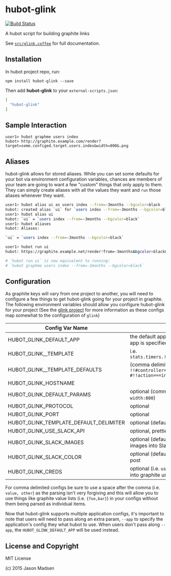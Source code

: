 # hubot-glink

[![Build Status](https://travis-ci.org/knomedia/hubot-glink.svg?branch=master)](https://travis-ci.org/knomedia/hubot-glink)

A hubot script for building graphite links

See [`src/glink.coffee`](src/glink.coffee) for full documentation.

## Installation

In hubot project repo, run:

`npm install hubot-glink --save`

Then add **hubot-glink** to your `external-scripts.json`:

```json
[
  "hubot-glink"
]
```

## Sample Interaction

```
user1> hubot graphme users index
hubot> http://graphite.example.com/render?target=some.configed.target.users.index&width=800&.png
```

## Aliases

hubot-glink allows for stored aliases. While you can set some defaults for your
bot via environment configuration variables, chances are members of your team
are going to want a few "custom" things that only apply to them. They can
simply create aliases with all the values they want and `run` those aliases
whenever they want.

```bash
user1> hubot alias ui as users index --from=-3months --bgcolor=black
hubot: created alias `ui` for `users index --from=-3months --bgcolor=black`
user1> hubot alias ui
hubot: `ui` = `users index --from=-3months --bgcolor=black`
user1> hubot aliases
hubot: Aliases:

`ui` = `users index --from=-3months --bgcolor=black`

user1> hubot run ui
hubot: https://graphite.example.net/render?from=-3months&bgcolor=black&target=foo.users.index&image=.png

# `hubot run ui` is now equivalent to running:
# `hubot graphme users index --from=-3months --bgcolor=black`
```

## Configuration

As graphite keys will vary from one project to another, you will need to
configure a few things to get hubot-glink going for your project in graphite.
The following environment variables should allow you configure hubot-glink for
your project (See the [glink project](https://github.com/knomedia/glink) for
more information as these configs map somewhat to the configuration of `glink`)


Config Var Name                            | Note
-------------------------------------      | ---------------------------------------------------
HUBOT_GLINK_DEFAULT_APP                    | the default appname to be used when no --app is specified
HUBOT_GLINK_<appname>_TEMPLATE             | i.e. `stats.timers.!!#controller#!!.!!#action#!!`
HUBOT_GLINK_<appname>_TEMPLATE_DEFAULTS    | (comma delimited i.e. `!!#controller===users#!!, #!!action===index#!!`
HUBOT_GLINK_HOSTNAME                       |
HUBOT_GLINK_DEFAULT_PARAMS                 | optional (comma delimited i.e.: `from:-1week, width:800`)
HUBOT_GLINK_PROTOCOL                       | optional
HUBOT_GLINK_PORT                           | optional
HUBOT_GLINK_TEMPLATE_DEFAULT_DELIMITER     | optional (defaults to ===)
HUBOT_GLINK_USE_SLACK_API                  | optional, prettier posts for Slack via the API
HUBOT_GLINK_SLACK_IMAGES                   | optional (default false), attempt to pull images into Slack
HUBOT_GLINK_SLACK_COLOR                    | optional (default #CCC), color for Slack API post
HUBOT_GLINK_CREDS                          | optional (i.e. `user:password`) will be inserted into graphite url for Slack image posts


For comma delimited configs be sure to use a space after the comma (i.e.
`value, other`) as the parsing isn't very forgiving and this will allow you to
use things like graphite value lists (i.e. `{foo,bar}`) in your configs without
them being parsed as individual items.


Now that hubot-glink supports multiple application configs, it's important to
note that users will need to pass along an extra param, `--app` to specify the
application's config they what hubot to use. When users don't pass along
`--app`, the `HUBOT_GLINK_DEFAULT_APP` will be used instead.


## License and Copyright

MIT License

(c) 2015 Jason Madsen
